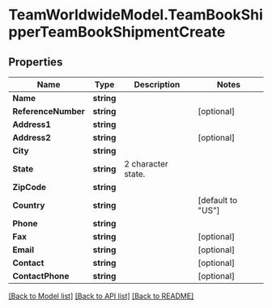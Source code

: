 # TeamWorldwideModel.TeamBookShipperTeamBookShipmentCreate
## Properties

Name | Type | Description | Notes
------------ | ------------- | ------------- | -------------
**Name** | **string** |  | 
**ReferenceNumber** | **string** |  | [optional] 
**Address1** | **string** |  | 
**Address2** | **string** |  | [optional] 
**City** | **string** |  | 
**State** | **string** | 2 character state. | 
**ZipCode** | **string** |  | 
**Country** | **string** |  | [default to "US"]
**Phone** | **string** |  | 
**Fax** | **string** |  | [optional] 
**Email** | **string** |  | [optional] 
**Contact** | **string** |  | [optional] 
**ContactPhone** | **string** |  | [optional] 

[[Back to Model list]](../README.md#documentation-for-models) [[Back to API list]](../README.md#documentation-for-api-endpoints) [[Back to README]](../README.md)

